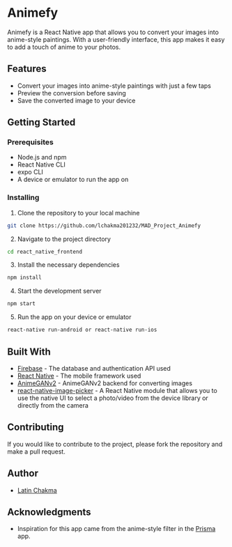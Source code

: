 # Animefy
Animefy is a React Native app that allows you to convert your images into anime-style paintings. With a user-friendly interface, this app makes it easy to add a touch of anime to your photos.

## Features
- Convert your images into anime-style paintings with just a few taps
- Preview the conversion before saving
- Save the converted image to your device

## Getting Started

### Prerequisites
- Node.js and npm
- React Native CLI
- expo CLI
- A device or emulator to run the app on

### Installing
1. Clone the repository to your local machine
```sh
git clone https://github.com/lchakma201232/MAD_Project_Animefy
```
2. Navigate to the project directory
```sh
cd react_native_frontend
```
3. Install the necessary dependencies
```sh
npm install
```
4. Start the development server
```sh
npm start
```
5. Run the app on your device or emulator
```sh
react-native run-android or react-native run-ios
```

## Built With
- [Firebase](https://firebase.google.com/) - The database and authentication API used
- [React Native](https://facebook.github.io/react-native/) - The mobile framework used
- [AnimeGANv2](https://huggingface.co/spaces/akhaliq/AnimeGANv2) - AnimeGANv2 backend for converting images
- [react-native-image-picker](https://github.com/react-native-community/react-native-image-picker) - A React Native module that allows you to use the native UI to select a photo/video from the device library or directly from the camera

## Contributing

If you would like to contribute to the project, please fork the repository and make a pull request.

## Author

- [Latin Chakma](https://github.com/lchakma201232)

## Acknowledgments

- Inspiration for this app came from the anime-style filter in the [Prisma](https://prisma-ai.com/) app.
